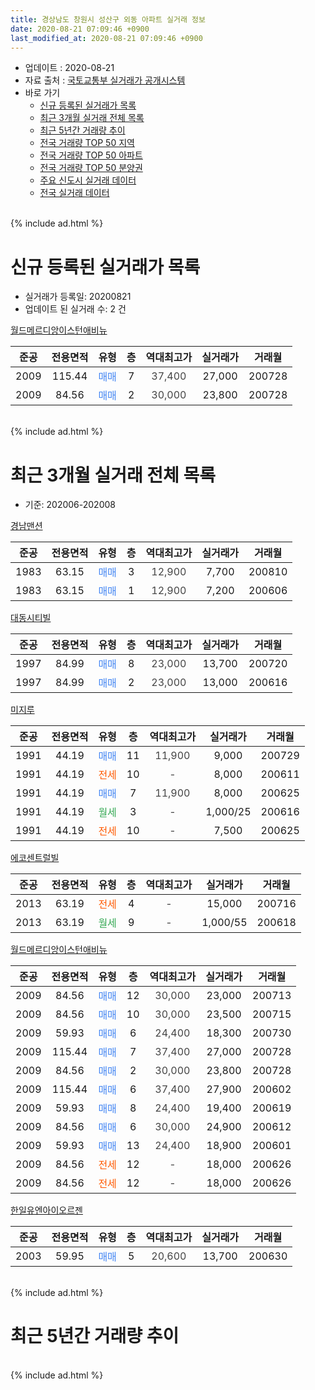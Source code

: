 ```yaml
---
title: 경상남도 창원시 성산구 외동 아파트 실거래 정보
date: 2020-08-21 07:09:46 +0900
last_modified_at: 2020-08-21 07:09:46 +0900
---
```


* 업데이트 : 2020-08-21
* 자료 출처 : [국토교통부 실거래가 공개시스템](http://rt.molit.go.kr)
* 바로 가기
    * [신규 등록된 실거래가 목록](#신규-등록된-실거래가-목록)
    * [최근 3개월 실거래 전체 목록](#최근-3개월-실거래-전체-목록)
    * [최근 5년간 거래량 추이](#최근-5년간-거래량-추이)
    * [전국 거래량 TOP 50 지역](https://inasie.github.io/apt-trade-info/최근-3개월-전국에서-가장-거래가-많이-발생한-지역)
    * [전국 거래량 TOP 50 아파트](https://inasie.github.io/apt-trade-info/최근-3개월-전국에서-가장-거래가-많이-발생한-아파트)
    * [전국 거래량 TOP 50 분양권](https://inasie.github.io/apt-trade-info/최근-3개월-전국에서-가장-거래가-많이-발생한-분양권)
    * [주요 신도시 실거래 데이터](https://inasie.github.io/apt-trade-info/주요-신도시)
    * [전국 실거래 데이터](https://inasie.github.io/apt-trade-info/전국)
<br>
{% include ad.html %}
<br>

# 신규 등록된 실거래가 목록
* 실거래가 등록일: 20200821
* 업데이트 된 실거래 수: 2 건


[월드메르디앙이스턴애비뉴](https://search.naver.com/search.naver?query=%EA%B2%BD%EC%83%81%EB%82%A8%EB%8F%84+%EC%B0%BD%EC%9B%90%EC%8B%9C+%EC%84%B1%EC%82%B0%EA%B5%AC+%EC%99%B8%EB%8F%99+%EC%9B%94%EB%93%9C%EB%A9%94%EB%A5%B4%EB%94%94%EC%95%99%EC%9D%B4%EC%8A%A4%ED%84%B4%EC%95%A0%EB%B9%84%EB%89%B4)

|준공|전용면적|유형|층|역대최고가|실거래가|거래월|
|:---:|:---:|:---:|:---:|:---:|:---:|:---:|
|2009|115.44|<span style="color:#4285f3">매매</span>|7|<span style="color:#444444">37,400</span>|27,000|200728|
|2009|84.56|<span style="color:#4285f3">매매</span>|2|<span style="color:#444444">30,000</span>|23,800|200728|


<br>
{% include ad.html %}
<br>

# 최근 3개월 실거래 전체 목록
* 기준: 202006-202008


[경남맨션](https://search.naver.com/search.naver?query=%EA%B2%BD%EC%83%81%EB%82%A8%EB%8F%84+%EC%B0%BD%EC%9B%90%EC%8B%9C+%EC%84%B1%EC%82%B0%EA%B5%AC+%EC%99%B8%EB%8F%99+%EA%B2%BD%EB%82%A8%EB%A7%A8%EC%85%98)

|준공|전용면적|유형|층|역대최고가|실거래가|거래월|
|:---:|:---:|:---:|:---:|:---:|:---:|:---:|
|1983|63.15|<span style="color:#4285f3">매매</span>|3|<span style="color:#444444">12,900</span>|7,700|200810|
|1983|63.15|<span style="color:#4285f3">매매</span>|1|<span style="color:#444444">12,900</span>|7,200|200606|

[대동시티빌](https://search.naver.com/search.naver?query=%EA%B2%BD%EC%83%81%EB%82%A8%EB%8F%84+%EC%B0%BD%EC%9B%90%EC%8B%9C+%EC%84%B1%EC%82%B0%EA%B5%AC+%EC%99%B8%EB%8F%99+%EB%8C%80%EB%8F%99%EC%8B%9C%ED%8B%B0%EB%B9%8C)

|준공|전용면적|유형|층|역대최고가|실거래가|거래월|
|:---:|:---:|:---:|:---:|:---:|:---:|:---:|
|1997|84.99|<span style="color:#4285f3">매매</span>|8|<span style="color:#444444">23,000</span>|13,700|200720|
|1997|84.99|<span style="color:#4285f3">매매</span>|2|<span style="color:#444444">23,000</span>|13,000|200616|

[미지루](https://search.naver.com/search.naver?query=%EA%B2%BD%EC%83%81%EB%82%A8%EB%8F%84+%EC%B0%BD%EC%9B%90%EC%8B%9C+%EC%84%B1%EC%82%B0%EA%B5%AC+%EC%99%B8%EB%8F%99+%EB%AF%B8%EC%A7%80%EB%A3%A8)

|준공|전용면적|유형|층|역대최고가|실거래가|거래월|
|:---:|:---:|:---:|:---:|:---:|:---:|:---:|
|1991|44.19|<span style="color:#4285f3">매매</span>|11|<span style="color:#444444">11,900</span>|9,000|200729|
|1991|44.19|<span style="color:#ff5a00">전세</span>|10|<span style="color:#444444">-</span>|8,000|200611|
|1991|44.19|<span style="color:#4285f3">매매</span>|7|<span style="color:#444444">11,900</span>|8,000|200625|
|1991|44.19|<span style="color:#34a853">월세</span>|3|<span style="color:#444444">-</span>|1,000/25|200616|
|1991|44.19|<span style="color:#ff5a00">전세</span>|10|<span style="color:#444444">-</span>|7,500|200625|

[에코센트럴빌](https://search.naver.com/search.naver?query=%EA%B2%BD%EC%83%81%EB%82%A8%EB%8F%84+%EC%B0%BD%EC%9B%90%EC%8B%9C+%EC%84%B1%EC%82%B0%EA%B5%AC+%EC%99%B8%EB%8F%99+%EC%97%90%EC%BD%94%EC%84%BC%ED%8A%B8%EB%9F%B4%EB%B9%8C)

|준공|전용면적|유형|층|역대최고가|실거래가|거래월|
|:---:|:---:|:---:|:---:|:---:|:---:|:---:|
|2013|63.19|<span style="color:#ff5a00">전세</span>|4|<span style="color:#444444">-</span>|15,000|200716|
|2013|63.19|<span style="color:#34a853">월세</span>|9|<span style="color:#444444">-</span>|1,000/55|200618|

[월드메르디앙이스턴애비뉴](https://search.naver.com/search.naver?query=%EA%B2%BD%EC%83%81%EB%82%A8%EB%8F%84+%EC%B0%BD%EC%9B%90%EC%8B%9C+%EC%84%B1%EC%82%B0%EA%B5%AC+%EC%99%B8%EB%8F%99+%EC%9B%94%EB%93%9C%EB%A9%94%EB%A5%B4%EB%94%94%EC%95%99%EC%9D%B4%EC%8A%A4%ED%84%B4%EC%95%A0%EB%B9%84%EB%89%B4)

|준공|전용면적|유형|층|역대최고가|실거래가|거래월|
|:---:|:---:|:---:|:---:|:---:|:---:|:---:|
|2009|84.56|<span style="color:#4285f3">매매</span>|12|<span style="color:#444444">30,000</span>|23,000|200713|
|2009|84.56|<span style="color:#4285f3">매매</span>|10|<span style="color:#444444">30,000</span>|23,500|200715|
|2009|59.93|<span style="color:#4285f3">매매</span>|6|<span style="color:#444444">24,400</span>|18,300|200730|
|2009|115.44|<span style="color:#4285f3">매매</span>|7|<span style="color:#444444">37,400</span>|27,000|200728|
|2009|84.56|<span style="color:#4285f3">매매</span>|2|<span style="color:#444444">30,000</span>|23,800|200728|
|2009|115.44|<span style="color:#4285f3">매매</span>|6|<span style="color:#444444">37,400</span>|27,900|200602|
|2009|59.93|<span style="color:#4285f3">매매</span>|8|<span style="color:#444444">24,400</span>|19,400|200619|
|2009|84.56|<span style="color:#4285f3">매매</span>|6|<span style="color:#444444">30,000</span>|24,900|200612|
|2009|59.93|<span style="color:#4285f3">매매</span>|13|<span style="color:#444444">24,400</span>|18,900|200601|
|2009|84.56|<span style="color:#ff5a00">전세</span>|12|<span style="color:#444444">-</span>|18,000|200626|
|2009|84.56|<span style="color:#ff5a00">전세</span>|12|<span style="color:#444444">-</span>|18,000|200626|

[한일유엔아이오르젠](https://search.naver.com/search.naver?query=%EA%B2%BD%EC%83%81%EB%82%A8%EB%8F%84+%EC%B0%BD%EC%9B%90%EC%8B%9C+%EC%84%B1%EC%82%B0%EA%B5%AC+%EC%99%B8%EB%8F%99+%ED%95%9C%EC%9D%BC%EC%9C%A0%EC%97%94%EC%95%84%EC%9D%B4%EC%98%A4%EB%A5%B4%EC%A0%A0)

|준공|전용면적|유형|층|역대최고가|실거래가|거래월|
|:---:|:---:|:---:|:---:|:---:|:---:|:---:|
|2003|59.95|<span style="color:#4285f3">매매</span>|5|<span style="color:#444444">20,600</span>|13,700|200630|


<br>
{% include ad.html %}
<br>

# 최근 5년간 거래량 추이


<div style="width:100%;">
    <canvas id="deal_progress" height="200"></canvas>
</div>

<script>
new Chart(document.getElementById("deal_progress"), {
    type: 'line',
    data: {
        labels: ['201508','201509','201510','201511','201512','201601','201602','201603','201604','201605','201606','201607','201608','201609','201610','201611','201612','201701','201702','201703','201704','201705','201706','201707','201708','201709','201710','201711','201712','201801','201802','201803','201804','201805','201806','201807','201808','201809','201810','201811','201812','201901','201902','201903','201904','201905','201906','201907','201908','201909','201910','201911','201912','202001','202002','202003','202004','202005','202006','202007','202008'],
        datasets: [{
            label: '매매',
            pointRadius: 1,
            data: [1, 6, 13, 9, 2, 8, 11, 11, 6, 3, 6, 0, 16, 5, 4, 4, 7, 2, 9, 5, 2, 1, 1, 0, 2, 1, 2, 1, 1, 4, 2, 2, 0, 7, 2, 1, 0, 5, 8, 4, 1, 3, 5, 4, 3, 6, 4, 2, 3, 3, 5, 7, 1, 7, 9, 2, 1, 0, 8, 7, 1],
            borderColor: "rgba(255, 201, 14, 1)",
            backgroundColor: "rgba(255, 201, 14, 0.5)",
            fill: false,
            lineTension: 0
        },{
            label: '전월세',
            pointRadius: 1,
            data: [1, 0, 1, 5, 6, 4, 1, 6, 3, 1, 3, 4, 1, 1, 3, 2, 1, 4, 3, 2, 0, 3, 3, 4, 0, 2, 3, 6, 5, 2, 3, 5, 3, 2, 3, 6, 1, 2, 2, 0, 6, 2, 3, 2, 1, 3, 2, 4, 5, 2, 3, 7, 2, 6, 3, 1, 0, 2, 6, 1, 0],
            borderColor: "rgba(0, 141, 185, 1)",
            backgroundColor: "rgba(0, 141, 185, 0.5)",
            fill: false,
            lineTension: 0
        }
        ]
    },
    options: {
        responsive: true,
        title: {
            display: false
        },
        tooltips: {
            mode: 'index',
            intersect: false
        },
        hover: {
            mode: 'nearest',
            intersect: true
        },
        scales: {
            xAxes: [{
                display: true,
                scaleLabel: {
                    display: true,
                    labelString: '년/월'
                }
            }],
            yAxes: [{
                display: true,
                ticks: {
                    suggestedMin: 0,
                },
                scaleLabel: {
                    display: true,
                    labelString: '실거래 수'
                }
            }]
        }
    }
});

</script>


<br>
{% include ad.html %}
<br>

